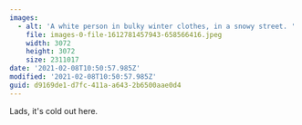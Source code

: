 ```yaml
---
images:
  - alt: 'A white person in bulky winter clothes, in a snowy street. '
    file: images-0-file-1612781457943-658566416.jpeg
    width: 3072
    height: 3072
    size: 2311017
date: '2021-02-08T10:50:57.985Z'
modified: '2021-02-08T10:50:57.985Z'
guid: d9169de1-d7fc-411a-a643-2b6500aae0d4
---
```

Lads, it's cold out here.
